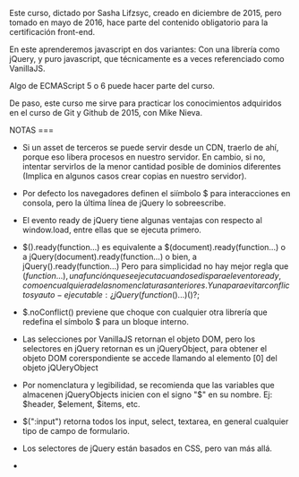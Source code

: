Este curso, dictado por Sasha Lifzsyc, creado en diciembre de 2015, pero tomado en mayo de 2016, hace parte del contenido obligatorio para la certificación front-end.

En este aprenderemos javascript en dos variantes: Con una librería como jQuery, y puro javascript, que técnicamente es a veces referenciado como VanillaJS.

Algo de ECMAScript 5 o 6 puede hacer parte del curso.

De paso, este curso me sirve para practicar los conocimientos adquiridos en el curso de Git y Github de 2015, con Mike Nieva.




NOTAS ===

- Si un asset de terceros se puede servir desde un CDN, traerlo de ahí, porque eso libera procesos en nuestro servidor. En cambio, si no, intentar servirlos de la menor cantidad posible de dominios diferentes (Implica en algunos casos crear copias en nuestro servidor).

- Por defecto los navegadores definen el siímbolo $ para interacciones en consola, pero la última línea de jQuery lo sobreescribe.

- El evento ready de jQuery tiene algunas ventajas con respecto al window.load, entre ellas que se ejecuta primero.

- $().ready(function...) es equivalente a $(document).ready(function...) o a jQuery(document).ready(function...) o bien, a jQuery().ready(function...) Pero para simplicidad no hay mejor regla que $(function...), una función que se ejecuta cuando se dispara el evento ready, como en cualquiera de las nomenclaturas anteriores. Y una para evitar conflictos y auto-ejecutable: ¿jQuery(function($)...)()?;

- $.noConflict() previene que choque con cualquier otra librería que redefina el símbolo $ para un bloque interno.

- Las selecciones por VanillaJS retornan el objeto DOM, pero los selectores en jQuery retornan es un jQueryObject, para obtener el objeto DOM corerspondiente se accede llamando al elemento [0] del objeto jQUeryObject

- Por nomenclatura y legibilidad, se recomienda que las variables que almacenen jQueryObjects inicien con el signo "$" en su nombre. Ej: $header, $element, $items, etc.

- $(":input") retorna todos los input, select, textarea, en general cualquier tipo de campo de formulario.

- Los selectores de jQuery están basados en CSS, pero van más allá.

- 